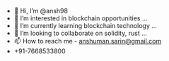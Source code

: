 - 👋 Hi, I’m @ansh98
- 👀 I’m interested in blockchain opportunities ...
- 🌱 I’m currently learning blockchain technology ...
- 💞️ I’m looking to collaborate on solidity, rust ...
- 📫 How to reach me - anshuman.sarin@gmail.com
- +91-7668533800

<!---
ansh98/ansh98 is a ✨ special ✨ repository because its `README.md` (this file) appears on your GitHub profile.
You can click the Preview link to take a look at your changes.
--->
